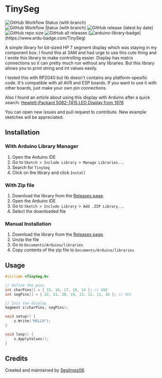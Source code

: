 # TinySeg

![GitHub Workflow Status (with branch)](https://img.shields.io/github/actions/workflow/status/Segilmez06/TinySeg/build-examples.yml?branch=development&color=blue&label=Build%20examples%20%28Uno%29&logo=github&logoColor=white)
![GitHub Workflow Status (with branch)](https://img.shields.io/github/actions/workflow/status/Segilmez06/TinySeg/check-linting.yml?branch=development&color=blue&label=Linting%20Check&logo=github&logoColor=white)
![GitHub release (latest by date)](https://img.shields.io/github/v/release/Segilmez06/TinySeg?display_name=tag&label=Latest%20Release&color=blue&logo=Github&logoColor=white&style=flat)
![GitHub repo size](https://img.shields.io/github/repo-size/Segilmez06/TinySeg?color=yellow&label=Repo%20Size&logo=github&logoColor=white)
![GitHub all releases](https://img.shields.io/github/downloads/Segilmez06/TinySeg/total?color=yellow&label=Downloads&logo=Github&logoColor=white)
[![arduino-library-badge](https://www.ardu-badge.com/badge/TinySeg.svg?)](https://www.ardu-badge.com/TinySeg)

A simple library for bit-sized HP 7 segment display which was staying in my component box. I found this at 3AM and had urge to use this cute thing and I wrote this library to make controlling easier. Display has matrix connections so it can pretty much run without any libraries. But this library allows you to print string and int values easily.

I tested this with RP2040 but lib doesn't contains any platform-spesific code. It's compatible with all AVR and ESP boards. If you want to use it with other boards, just make your own pin connections.

Also I found an article about using this display with Arduino after a quick search: [Hewlett-Packard 5082-7415 LED Display from 1976](https://tronixstuff.com/2012/04/07/hewlett-packard-5082-7415-led-display-from-1976/)

You can open new issues and pull request to contribute. New example sketches will be appreciated.

## Installation

### With Arduino Library Manager

1. Open the Arduino IDE
2. Go to `Sketch > Include Library > Manage Libraries...`
3. Search for `TinySeg`
4. Click on the library and click `Install`

### With Zip file

1. Download the library from the [Releases page](https://github.com/Segilmez06/TinySeg/releases).
2. Open the Arduino IDE
3. Go to `Sketch > Include Library > Add .ZIP Library...`
4. Select the downloaded file

### Manual Installation

1. Download the library from the [Releases page](https://github.com/Segilmez06/TinySeg/releases).
2. Unzip the file
3. Go to `Documents/Arduino/libraries`
4. Copy contents of the zip file to `Documents/Arduino/libraries`

## Usage

```c++
#include <TinySeg.h>

// Define the pins
int charPins[] = { 15, 16, 17, 18, 14 }; // GND
int segPins[] = { 22, 21, 20, 19, 13, 12, 11, 10 }; // VCC

// Init the display
Segment s(charPins, segPins);

void setup() {
    s.Write("HELLO");
}

void loop() {
    s.ApplyValues();
}
```

## Credits

Created and maintained by [Segilmez06](https://www.sarpegilmez.net/).
